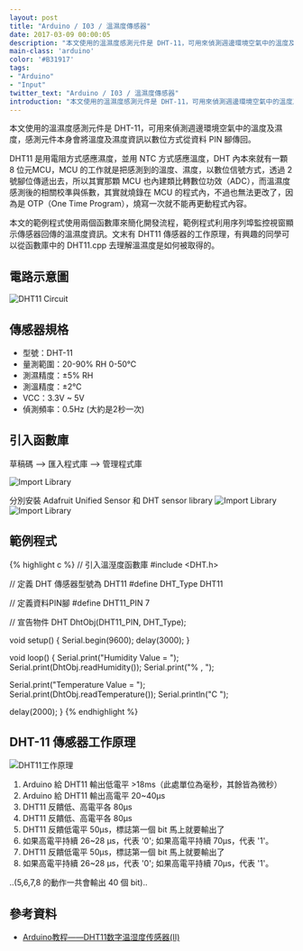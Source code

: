 ```yaml
---
layout: post
title: "Arduino / I03 / 溫濕度傳感器"
date: 2017-03-09 00:00:05
description: "本文使用的溫濕度感測元件是 DHT-11，可用來偵測週邊環境空氣中的溫度及濕度，感測元件本身會將溫度及濕度資訊以數位方式從資料 PIN 腳傳回。"
main-class: 'arduino'
color: '#B31917'
tags:
- "Arduino"
- "Input"
twitter_text: "Arduino / I03 / 溫濕度傳感器"
introduction: "本文使用的溫濕度感測元件是 DHT-11，可用來偵測週邊環境空氣中的溫度及濕度，感測元件本身會將溫度及濕度資訊以數位方式從資料 PIN 腳傳回。"
---
```


本文使用的溫濕度感測元件是 DHT-11，可用來偵測週邊環境空氣中的溫度及濕度，感測元件本身會將溫度及濕度資訊以數位方式從資料 PIN 腳傳回。

DHT11 是用電阻方式感應濕度，並用 NTC 方式感應溫度，DHT 內本來就有一顆 8 位元MCU，MCU 的工作就是把感測到的溫度、濕度，以數位信號方式，透過 2 號腳位傳遞出去，所以其實那顆 MCU 也內建類比轉數位功效（ADC），而溫濕度感測後的相關校準與係數，其實就燒錄在 MCU 的程式內，不過也無法更改了，因為是 OTP（One Time Program），燒寫一次就不能再更動程式內容。

本文的範例程式使用兩個函數庫來簡化開發流程，範例程式利用序列埠監控視窗顯示傳感器回傳的溫濕度資訊。文末有 DHT11 傳感器的工作原理，有興趣的同學可以從函數庫中的 DHT11.cpp 去理解溫濕度是如何被取得的。

## 電路示意圖

![DHT11 Circuit](https://i0.wp.com/www.circuitbasics.com/wp-content/uploads/2015/10/Arduino-DHT11-Tutorial-3-Pin-DHT11-Wiring-Diagram.png)

## 傳感器規格
* 型號：DHT-11
* 量測範圍：20-90% RH 0-50℃
* 測濕精度：±5% RH
* 測溫精度：±2℃
* VCC：3.3V ~ 5V
* 偵測頻率：0.5Hz (大約是2秒一次)

## 引入函數庫

草稿碼 --> 匯入程式庫 --> 管理程式庫

![Import Library](/freakhq/assets/img/posts/I03-1.png)

分別安裝 Adafruit Unified Sensor 和 DHT sensor library
![Import Library](/freakhq/assets/img/posts/I03-2.png)
![Import Library](/freakhq/assets/img/posts/I03-3.png)

## 範例程式

{% highlight c %}
// 引入溫溼度函數庫
#include <DHT.h>           

// 定義 DHT 傳感器型號為 DHT11
#define DHT_Type DHT11            

// 定義資料PIN腳
#define DHT11_PIN 7               

// 宣告物件
DHT DhtObj(DHT11_PIN, DHT_Type);  

void setup()
{
  Serial.begin(9600);
  delay(3000);
}

void loop()
{
  Serial.print("Humidity Value = ");
  Serial.print(DhtObj.readHumidity());
  Serial.print("% , ");
  
  Serial.print("Temperature Value = ");
  Serial.print(DhtObj.readTemperature());
  Serial.println("C ");
  
  delay(2000);
}
{% endhighlight %}

## DHT-11 傳感器工作原理

![DHT11工作原理](http://www.arduino.cn/data/attachment/forum/201308/01/223514zocnr9ocqgddocjp.jpg)
1. Arduino 給 DHT11 輸出低電平 >18ms（此處單位為毫秒，其餘皆為微秒）
2. Arduino 給 DHT11 輸出高電平 20~40μs
3. DHT11 反饋低、高電平各 80μs
4. DHT11 反饋低、高電平各 80μs
5. DHT11 反饋低電平 50μs，標誌第一個 bit 馬上就要輸出了
6. 如果高電平持續 26~28 μs，代表 '0'; 如果高電平持續 70μs，代表 '1'。
7. DHT11 反饋低電平 50μs，標誌第一個 bit 馬上就要輸出了
8. 如果高電平持續 26~28 μs，代表 '0'; 如果高電平持續 70μs，代表 '1'。

..(5,6,7,8 的動作一共會輸出 40 個 bit)..


## 參考資料
* [
Arduino教程——DHT11数字温湿度传感器(Ⅱ)](http://www.arduino.cn/thread-3604-1-1.html)